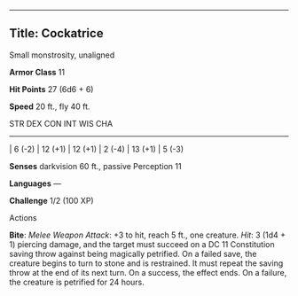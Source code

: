 -------------------------
Title: Cockatrice
-------------------------


Small monstrosity, unaligned

**Armor Class** 11

**Hit Points** 27 (6d6 + 6)

**Speed** 20 ft., fly 40 ft.

  STR      DEX       CON       INT      WIS       CHA
  -------- --------- --------- -------- --------- --------
  | 6 (-2)   | 12 (+1)   | 12 (+1)   | 2 (-4)   | 13 (+1)   | 5 (-3)

**Senses** darkvision 60 ft., passive Perception 11

**Languages** —

**Challenge** 1/2 (100 XP)


Actions

**Bite**: *Melee Weapon Attack*: +3 to hit, reach 5 ft.,
    one creature. *Hit*: 3 (1d4 + 1) piercing damage, and the target
    must succeed on a DC 11 Constitution saving throw against being
    magically petrified. On a failed save, the creature begins to turn
    to stone and is restrained. It must repeat the saving throw at the
    end of its next turn. On a success, the effect ends. On a failure,
    the creature is petrified for 24 hours.

